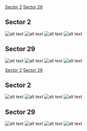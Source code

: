 [Sector 2](#sector2)
[Sector 29](#sector29)

<a name = "sector2"></a>
## Sector 2
![alt text](/tt/WASP-045_Sector_2/WASP-045_Sector_2_a_TimeSeries.png)
![alt text](/tt/WASP-045_Sector_2/WASP-045_Sector_2_b_FoldedLightCurve.png)
![alt text](/tt/WASP-045_Sector_2/WASP-045_Sector_2_b_IndividualTransitsWithFit.png)
![alt text](/tt/WASP-045_Sector_2/WASP-045_Sector_2_c_TimingResiduals.png)

<a name = "sector29"></a>
## Sector 29
![alt text](/tt/WASP-045_Sector_29/WASP-045_Sector_29_a_TimeSeries.png)
![alt text](/tt/WASP-045_Sector_29/WASP-045_Sector_29_b_FoldedLightCurve.png)
![alt text](/tt/WASP-045_Sector_29/WASP-045_Sector_29_b_IndividualTransitsWithFit.png)
![alt text](/tt/WASP-045_Sector_29/WASP-045_Sector_29_c_TimingResiduals.png)

[Sector 2](#sector2)
[Sector 29](#sector29)

<a name = "sector2"></a>
## Sector 2
![alt text](/tt/WASP-045_Sector_2/WASP-045_Sector_2_a_TimeSeries.png)
![alt text](/tt/WASP-045_Sector_2/WASP-045_Sector_2_b_FoldedLightCurve.png)
![alt text](/tt/WASP-045_Sector_2/WASP-045_Sector_2_b_IndividualTransitsWithFit.png)
![alt text](/tt/WASP-045_Sector_2/WASP-045_Sector_2_c_TimingResiduals.png)

<a name = "sector29"></a>
## Sector 29
![alt text](/tt/WASP-045_Sector_29/WASP-045_Sector_29_a_TimeSeries.png)
![alt text](/tt/WASP-045_Sector_29/WASP-045_Sector_29_b_FoldedLightCurve.png)
![alt text](/tt/WASP-045_Sector_29/WASP-045_Sector_29_b_IndividualTransitsWithFit.png)
![alt text](/tt/WASP-045_Sector_29/WASP-045_Sector_29_c_TimingResiduals.png)

